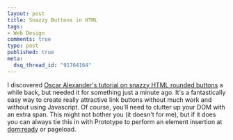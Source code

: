 ```yaml
--- 
layout: post
title: Snazzy Buttons in HTML
tags: 
- Web Design
comments: true
type: post
published: true
meta: 
  dsq_thread_id: "91764164"
---
```

I discovered <a href="http://www.oscaralexander.com/tutorials/how-to-make-sexy-buttons-with-css.html">Oscar Alexander's tutorial on snazzy HTML rounded buttons</a> a while back, but needed it for something just a minute ago. It's a fantastically easy way to create really attractive link buttons without much work and without using Javascript. Of course, you'll need to clutter up your DOM with an extra span. This might not bother you (it doesn't for me), but if it does you can always tie this in with Prototype to perform an element insertion at <a href="http://www.brethorsting.com/uidesign/2007/12/domloaded_makes_me_happy.html">dom:ready</a> or pageload.
